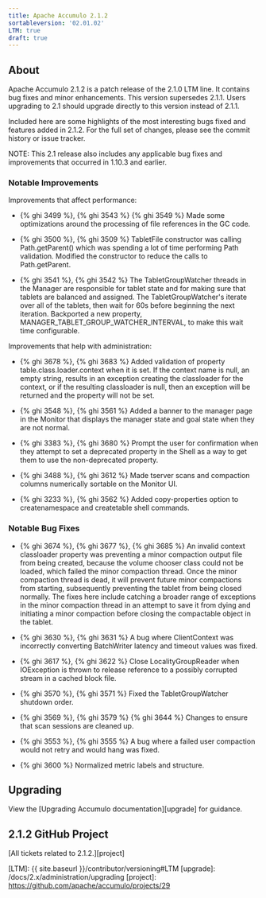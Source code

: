 ```yaml
---
title: Apache Accumulo 2.1.2
sortableversion: '02.01.02'
LTM: true
draft: true
---
```

## About

Apache Accumulo 2.1.2 is a patch release of the 2.1.0 LTM line. It contains
bug fixes and minor enhancements. This version supersedes 2.1.1. Users
upgrading to 2.1 should upgrade directly to this version instead of 2.1.1.

Included here are some highlights of the most interesting bugs fixed and features
added in 2.1.2. For the full set of changes, please see the commit history
or issue tracker.

NOTE: This 2.1 release also includes any applicable bug fixes and improvements
that occurred in 1.10.3 and earlier.

### Notable Improvements

Improvements that affect performance:

* {% ghi 3499 %}, {% ghi 3543 %} {% ghi 3549 %} Made some optimizations around the processing of file
references in the GC code.

* {% ghi 3500 %}, {% ghi 3509 %} TabletFile constructor was calling Path.getParent() which was spending
a lot of time performing Path validation. Modified the constructor to reduce the calls to Path.getParent.

* {% ghi 3541 %}, {% ghi 3542 %} The TabletGroupWatcher threads in the Manager are responsible for tablet
state and for making sure that tablets are balanced and assigned. The TabletGroupWatcher's iterate over
all of the tablets, then wait for 60s before beginning the next iteration. Backported a new property,
MANAGER_TABLET_GROUP_WATCHER_INTERVAL, to make this wait time configurable.

Improvements that help with administration:

* {% ghi 3678 %}, {% ghi 3683 %} Added validation of property table.class.loader.context when it is set.
If the context name is null, an empty string, results in an exception creating the classloader for the
context, or if the resulting classloader is null, then an exception will be returned and the property
will not be set.

* {% ghi 3548 %}, {% ghi 3561 %} Added a banner to the manager page in the Monitor that displays the 
manager state and goal state when they are not normal.

* {% ghi 3383 %}, {% ghi 3680 %} Prompt the user for confirmation when they attempt to set a deprecated
property in the Shell as a way to get them to use the non-deprecated property.

* {% ghi 3488 %}, {% ghi 3612 %} Made tserver scans and compaction columns numerically sortable on the
Monitor UI.

* {% ghi 3233 %}, {% ghi 3562 %} Added copy-properties option to createnamespace and createtable shell
commands.

### Notable Bug Fixes

* {% ghi 3674 %}, {% ghi 3677 %}, {% ghi 3685 %} An invalid context classloader property was preventing
a minor compaction output file from being created, because the volume chooser class could not be loaded,
which failed the minor compaction thread. Once the minor compaction thread is dead, it will prevent future minor compactions from starting, subsequently preventing the tablet from being closed normally. The fixes here
include catching a broader range of exceptions in the minor compaction thread in an attempt to save it
from dying and initiating a minor compaction before closing the compactable object in the tablet.
  
* {% ghi 3630 %}, {% ghi 3631 %} A bug where ClientContext was incorrectly converting BatchWriter
latency and timeout values was fixed.

* {% ghi 3617 %}, {% ghi 3622 %} Close LocalityGroupReader when IOException is thrown to release reference
to a possibly corrupted stream in a cached block file.

* {% ghi 3570 %}, {% ghi 3571 %} Fixed the TabletGroupWatcher shutdown order.

* {% ghi 3569 %}, {% ghi 3579 %} {% ghi 3644 %} Changes to ensure that scan sessions are cleaned up.

* {% ghi 3553 %}, {% ghi 3555 %} A bug where a failed user compaction would not retry and would hang
was fixed.

* {% ghi 3600 %} Normalized metric labels and structure.

## Upgrading

View the [Upgrading Accumulo documentation][upgrade] for guidance.

## 2.1.2 GitHub Project

[All tickets related to 2.1.2.][project]


[LTM]: {{ site.baseurl }}/contributor/versioning#LTM
[upgrade]: /docs/2.x/administration/upgrading
[project]: https://github.com/apache/accumulo/projects/29
